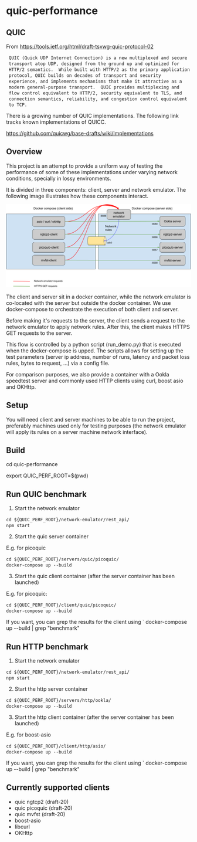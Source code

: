 # quic-performance

## QUIC

From https://tools.ietf.org/html/draft-tsvwg-quic-protocol-02

~~~~~
 QUIC (Quick UDP Internet Connection) is a new multiplexed and secure
 transport atop UDP, designed from the ground up and optimized for
 HTTP/2 semantics.  While built with HTTP/2 as the primary application
 protocol, QUIC builds on decades of transport and security
 experience, and implements mechanisms that make it attractive as a
 modern general-purpose transport.  QUIC provides multiplexing and
 flow control equivalent to HTTP/2, security equivalent to TLS, and
 connection semantics, reliability, and congestion control equivalent
 to TCP.
~~~~~

There is a growing number of QUIC implementations. The following link
tracks known implementations of QUICC.

https://github.com/quicwg/base-drafts/wiki/Implementations

## Overview

This project is an attempt to provide a uniform way of testing the
performance of some of these implementations under varying network 
conditions, specially in lossy environments. 

It is divided in three components: client, server and network emulator.
The following image illustrates how these components interact. 

![Setup](./resources/architecture.png)

The client and server sit in a docker container, while the network 
emulator is co-located with the server but outside the docker container.
We use docker-compose to orchestrate the execution of both client and server.

Before making it's requests to the server, the client sends a request to 
the network emulator to apply network rules. After this, the client makes 
HTTPS GET requests to the server.

This flow is controlled by a python script (run_demo.py) that is executed 
when the docker-compose is upped. The scripts allows for setting up the 
test parameters  (server ip address, number of runs, latency and 
packet loss rules, bytes to request, ...) via a config file.


For comparison purposes, we also provide a container with a Ookla 
speedtest server and commonly used HTTP clients using curl, boost asio
and OKHttp.


## Setup

You will need client and server machines to be able to run the project,
preferably machines used only for testing purposes (the network emulator
will apply its rules on a server machine network interface).

## Build

cd quic-performance

export QUIC_PERF_ROOT=$(pwd)

## Run QUIC benchmark

1. Start the network emulator

~~~~~
cd ${QUIC_PERF_ROOT}/network-emulator/rest_api/
npm start
~~~~~

2. Start the quic server container

E.g. for picoquic

~~~~~
cd ${QUIC_PERF_ROOT}/servers/quic/picoquic/
docker-compose up --build
~~~~~

3. Start the quic client container (after the server container has been launched)

E.g. for picoquic: 

~~~~~
cd ${QUIC_PERF_ROOT}/client/quic/picoquic/
docker-compose up --build
~~~~~

If you want, you can grep the results for the client using ` docker-compose up --build | grep "benchmark"  

## Run HTTP benchmark

1. Start the network emulator

~~~~~
cd ${QUIC_PERF_ROOT}/network-emulator/rest_api/
npm start
~~~~~

2. Start the http server container

~~~~~
cd ${QUIC_PERF_ROOT}/servers/http/ookla/
docker-compose up --build
~~~~~

3. Start the http client container (after the server container has been launched)

E.g. for boost-asio

~~~~~
cd ${QUIC_PERF_ROOT}/client/http/asio/
docker-compose up --build
~~~~~

If you want, you can grep the results for the client using ` docker-compose up --build | grep "benchmark"  

## Currently supported clients

* quic ngtcp2 (draft-20)
* quic picoquic (draft-20)
* quic mvfst (draft-20)
* boost-asio
* libcurl
* OKHttp






